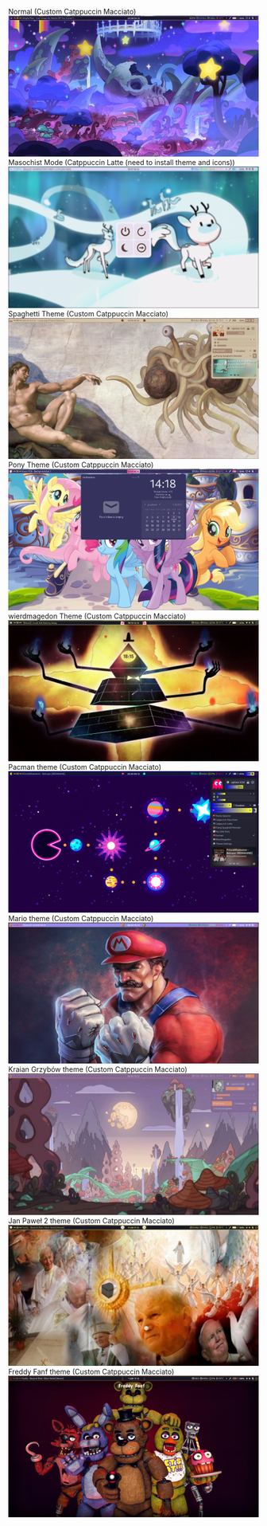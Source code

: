 Normal (Custom Catppuccin Macciato)
![alt text](https://github.com/wilwe21/dots/blob/main/screens/1699906210.png?raw=true)
Masochist Mode (Catppuccin Latte (need to install theme and icons))
![alt text](https://raw.githubusercontent.com/wilwe21/dots/main/screens/light.png)
Spaghetti Theme (Custom Catppuccin Macciato)
![alt text](https://raw.githubusercontent.com/wilwe21/dots/main/screens/spaghetti_mode.png)
Pony Theme (Custom Catppuccin Macciato)
![alt text](https://raw.githubusercontent.com/wilwe21/dots/main/screens/pony_theme.png)
wierdmagedon Theme (Custom Catppuccin Macciato)
![alt text](https://raw.githubusercontent.com/wilwe21/dots/main/screens/weirdmagedon.png)
Pacman theme (Custom Catppuccin Macciato)
![alt text](https://raw.githubusercontent.com/wilwe21/dots/main/screens/pacman.png)
Mario theme (Custom Catppuccin Macciato)
![alt text](https://raw.githubusercontent.com/wilwe21/dots/main/screens/mario.png)
Kraian Grzybów theme (Custom Catppuccin Macciato)
![alt text](https://raw.githubusercontent.com/wilwe21/dots/main/screens/kgb.png)
Jan Paweł 2 theme (Custom Catppuccin Macciato)
![alt text](https://raw.githubusercontent.com/wilwe21/dots/main/screens/jp2.png)
Freddy Fanf theme (Custom Catppuccin Macciato)
![alt text](https://raw.githubusercontent.com/wilwe21/dots/main/screens/freddyfnaf.png)
